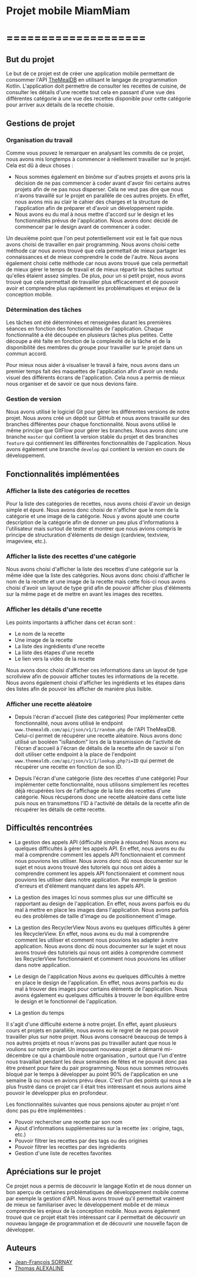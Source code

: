 # Projet mobile MiamMiam
# ====================

## But du projet
Le but de ce projet est de créer une application mobile permettant de consommer l'API [TheMealDB](https://themealdb.com/)
en utilisant le langage de programmation Kotlin. L'application doit permettre de consulter les recettes de cuisine, de
consulter les détails d'une recette tout cela en passant d'une vue des différentes catégorie à une vue des recettes
disponible pour cette catégorie pour arriver aux détails de la recette choisie.

## Gestions de projet

### Organisation du travail
Comme vous pouvez le remarquer en analysant les commits de ce projet, nous avons mis longtemps à commencer
à réellement travailler sur le projet. Cela est dû à deux choses :
- Nous sommes également en binôme sur d'autres projets et avons pris la décision de ne pas commencer à coder
  avant d'avoir fini certains autres projets afin de ne pas nous disperser. Cela ne veut pas dire que nous n'avons
  travaillé sur le projet en parallèle de ces autres projets. En effet, nous avons mis au clair le cahier des charges
  et la structure de l'application afin de préparer et d'avoir un développement rapide.
- Nous avons eu du mal à nous mettre d'accord sur le design et les fonctionnalités prévus de l'application. Nous avons donc décidé de commencer
  par le design avant de commencer à coder.

Un deuxième point que l'on peut potentiellement voir est le fait que nous avons choisi de travailler en pair
programming. Nous avons choisi cette méthode car nous avons trouvé que cela permettait de mieux partager les
connaissances et de mieux comprendre le code de l'autre. Nous avons également choisi cette méthode car nous
avons trouvé que cela permettait de mieux gérer le temps de travail et de mieux répartir les tâches surtout 
qu'elles étaient assez simples. De plus, pour un si petit projet, nous avons trouvé que cela permettait de
travailler plus efficacement et de pouvoir avoir et comprendre plus rapidement les problématiques et enjeux de la conception mobile.

### Détermination des tâches
Les tâches ont été déterminées et renseignées durant les premières séances en fonction des fonctionnalités de l'application. Chaque fonctionnalité a été découpée en 
plusieurs tâches plus petites. Cette découpe a été faite en fonction de la complexité de la tâche et de la disponibilité
des membres du groupe pour travailler sur le projet dans un commun accord.

Pour mieux nous aider à visualiser le travail à faire, nous avons dans un premier temps fait des maquettes de l'application
afin d'avoir un rendu visuel des différents écrans de l'application. Cela nous a permis de mieux nous organiser et de
savoir ce que nous devions faire.

### Gestion de version
Nous avons utilisé le logiciel Git pour gérer les différentes versions de notre projet. Nous avons créé un dépôt sur
GitHub et nous avons travaillé sur des branches différentes pour chaque fonctionnalité.
Nous avons utilisé le même principe que GitFlow pour gérer les branches. Nous avons donc une branche `master` qui
contient la version stable du projet et des branches `feature` qui contiennent les différentes fonctionnalités de l'application.
Nous avons également une branche `develop` qui contient la version en cours de développement.


## Fonctionnalités implémentées

### Afficher la liste des catégories de recettes
Pour la liste des catégories de recettes, nous avons choisi d'avoir un design simple et épuré. Nous avons donc choisi
de n'afficher que le nom de la catégorie et une image de la catégorie. Nous y avons ajouté une courte description
de la catégorie afin de donner un peu plus d'informations à l'utilisateur mais surtout de tester et montrer
que nous avions compris le principe de structuration d'éléments de design (cardview, textview, imageview, etc.).


### Afficher la liste des recettes d'une catégorie
Nous avons choisi d'afficher la liste des recettes d'une catégorie sur la même idée que la liste des catégories.
Nous avons donc choisi d'afficher le nom de la recette et une image de la recette mais cette fois-ci nous avons
choisi d'avoir un layout de type grid afin de pouvoir afficher plus d'éléments sur la même page et de mettre en avant
les images des recettes.


### Afficher les détails d'une recette
Les points importants à afficher dans cet écran sont :
 * Le nom de la recette
 * Une image de la recette
 * La liste des ingrédients d'une recette
 * La liste des étapes d'une recette
 * Le lien vers la vidéo de la recette

Nous avons donc choisi d'afficher ces informations dans un layout de type scrollview afin de pouvoir afficher
toutes les informations de la recette. Nous avons également choisi d'afficher les ingrédients et les étapes dans
des listes afin de pouvoir les afficher de manière plus lisible.


### Afficher une recette aléatoire

 * Depuis l'écran d'accueil (liste des catégories)
Pour implémenter cette fonctionnalité, nous avons utilisé le endpoint `www.themealdb.com/api/json/v1/1/random.php` de l'API TheMealDB. 
Celui-ci permet de récupérer une recette aléatoire. Nous avons donc utilisé un booléen "isRandom" lors de la transmission
de l'activité de l'écran d'accueil à l'écran de détails de la recette afin de savoir si l'on doit utiliser cette endpoint 
à la place de l'endpoint `www.themealdb.com/api/json/v1/1/lookup.php?i=ID` qui permet de récupérer une recette en fonction de son ID.

 * Depuis l'écran d'une catégorie (liste des recettes d'une catégorie)
Pour implémenter cette fonctionnalité, nous utilisons simplement les recettes déjà récupérées lors de l'affichage de la liste des recettes d'une catégorie.
Nous récupérons donc une recette aléatoire dans cette liste puis nous en transmettons l'ID à l'activité de détails de la recette afin de récupérer
les détails de cette recette.


## Difficultés rencontrées

 * La gestion des appels API (difficulté simple à résoudre)
Nous avons eu quelques difficultés à gérer les appels API. En effet, nous avons eu du mal à comprendre comment
les appels API fonctionnaient et comment nous pouvions les utiliser. Nous avons donc dû nous documenter sur le sujet
et nous avons trouvé des tutoriels qui nous ont aidés à comprendre comment les appels API fonctionnaient et comment
nous pouvions les utiliser dans notre application. Par exemple la gestion d'erreurs et d'élément manquant dans les appels API.

 * La gestion des images
Ici nous sommes plus sur une difficulté se rapportant au design de l'application. En effet, nous avons parfois eu du mal à
mettre en place les images dans l'application. Nous avons parfois eu des problèmes de taille d'image ou de positionnement
d'image.

 * La gestion des RecyclerView
Nous avons eu quelques difficultés à gérer les RecyclerView. En effet, nous avons eu du mal à comprendre comment les utiliser
et comment nous pouvions les adapter à notre application. Nous avons donc dû nous documenter sur le sujet et nous avons trouvé
des tutoriels qui nous ont aidés à comprendre comment les RecyclerView fonctionnaient et comment nous pouvions les utiliser dans
notre application.

 * Le design de l'application
Nous avons eu quelques difficultés à mettre en place le design de l'application. En effet, nous avons parfois eu du mal à trouver
des images pour certains éléments de l'application. Nous avons également eu quelques difficultés à trouver le bon équilibre entre
le design et le fonctionnel de l'application.

 * La gestion du temps 

Il s'agit d'une difficulté externe à notre projet. En effet, ayant plusieurs cours et projets en parallèle, nous avons eu le regret de ne pas pouvoir
travailler plus sur notre projet. Nous avons consacré beaucoup de temps à nos autres projets et nous n'avons pas pu travailler autant que nous le
voulions sur notre projet. Un imposant nouveau projet a démarré mi-décembre ce qui a chamboulé notre organisation
, surtout que l'un d'entre nous travaillait pendant les deux semaines de fêtes et ne pouvait donc pas être présent pour faire du pair programming.
Nous nous sommes retrouvés bloqué par le temps à développer au point 90% de l'application en une semaine là ou nous en avions prévu deux.
C'est l'un des points qui nous a le plus frustré dans ce projet car il était très intéressant et nous aurions aimé pouvoir le développer plus en profondeur.

Les fonctionnalités suivantes que nous pensions ajouter au projet n'ont donc pas pu être implémentées :
 * Pouvoir rechercher une recette par son nom
 * Ajout d'informations supplémentaires sur la recette (ex : origine, tags, etc.)
 * Pouvoir filtrer les recettes par des tags ou des origines
 * Pouvoir filtrer les recettes par des ingrédients
 * Gestion d'une liste de recettes favorites


## Apréciations sur le projet

Ce projet nous a permis de découvrir le langage Kotlin et de nous donner un bon aperçu de certaines problématiques de développement mobile
comme par exemple la gestion d'API. Nous avons trouvé qu'il permettait vraiment de mieux se familiariser avec le développement mobile
et de mieux comprendre les enjeux de la conception mobile. Nous avons également trouvé que ce projet était très intéressant car il permettait
de découvrir un nouveau langage de programmation et de découvrir une nouvelle façon de développer.


## Auteurs
 - [Jean-François SORNAY](https://github.com/jean-francois-sornay/)
 - [Thomas ALEXALINE](https://github.com/Megacruxis)
